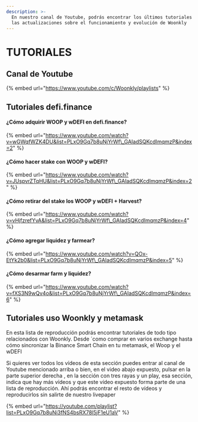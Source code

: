 ```yaml
---
description: >-
  En nuestro canal de Youtube, podrás encontrar los últimos tutoriales y todas
  las actualizaciones sobre el funcionamiento y evolución de Woonkly
---
```


# TUTORIALES

## Canal de Youtube

{% embed url="https://www.youtube.com/c/Woonkly/playlists" %}

## Tutoriales defi.finance

#### ¿Cómo adquirir WOOP y wDEFI en defi.finance?

{% embed url="https://www.youtube.com/watch?v=wGWqfWZK4DU&list=PLxO9Gq7b8uNjYrWf\_GAIadSQKcdImqmzP&index=2" %}

#### ¿Cómo hacer stake con WOOP y wDEFI?

{% embed url="https://www.youtube.com/watch?v=JUspvrZTqHU&list=PLxO9Gq7b8uNjYrWf\_GAIadSQKcdImqmzP&index=2" %}

#### ¿Cómo retirar del stake los WOOP y wDEFI + Harvest?

{% embed url="https://www.youtube.com/watch?v=vHjfzrefYvA&list=PLxO9Gq7b8uNjYrWf\_GAIadSQKcdImqmzP&index=4" %}

#### ¿Cómo agregar liquidez y farmear?

{% embed url="https://www.youtube.com/watch?v=QOx-EtYk2b0&list=PLxO9Gq7b8uNjYrWf\_GAIadSQKcdImqmzP&index=5" %}

#### ¿Cómo desarmar farm y liquidez?

{% embed url="https://www.youtube.com/watch?v=fXS3N9wQv4o&list=PLxO9Gq7b8uNjYrWf\_GAIadSQKcdImqmzP&index=6" %}

## Tutoriales uso Woonkly y metamask

En esta lista de reproducción podrás encontrar tutoriales de todo tipo relacionados con Woonkly. Desde ´como comprar en varios exchange hasta cómo sincronizar la Binance Smart Chain en tu metamask, el Woop y el wDEFI

Si quieres ver todos los vídeos de esta sección puedes entrar al canal de Youtube mencionado arriba o bien, en el video abajo expuesto, pulsar en la parte superior derecha , en la sección con tres rayas y un play, esa sección, indica que hay más vídeos y que este vídeo expuesto forma parte de una lista de reproducción. Ahí podrás encontrar el resto de vídeos y reproducirlos sin salirte de nuestro livepaper

{% embed url="https://youtube.com/playlist?list=PLxO9Gq7b8uNi3fNS4bsRX78l5jF1eU1aV" %}











